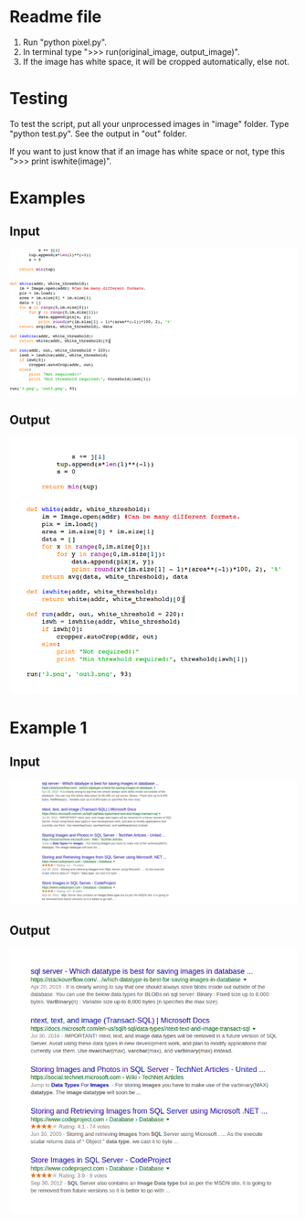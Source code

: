 # Readme file

  1. Run "python pixel.py".
  2. In terminal type ">>> run(original_image, output_image)". 
  3. If the image has white space, it will be cropped automatically, else not.
  
# Testing
To test the script, put all your unprocessed images in "image" folder. Type "python test.py". See the output in "out" folder.

If you want to just know that if an image has white space or not, type this ">>> print iswhite(image)". 

# Examples

## Input
![screenshot](https://github.com/hmnhGeek/White-Space-Detector/blob/master/padding_feature/images/my.png)
## Output
![screenshot](https://github.com/hmnhGeek/White-Space-Detector/blob/master/padding_feature/out/my.png)

# Example 1

## Input
![screenshot](https://github.com/hmnhGeek/White-Space-Detector/blob/master/padding_feature/images/q.png)
## Output
![screenshot](https://github.com/hmnhGeek/White-Space-Detector/blob/master/padding_feature/out/q.png)
